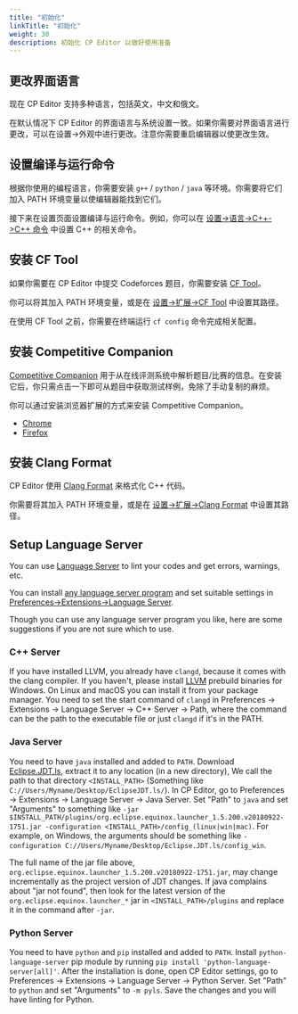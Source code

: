 ```yaml
---
title: "初始化"
linkTitle: "初始化"
weight: 30
description: 初始化 CP Editor 以做好使用准备
---
```


## 更改界面语言

现在 CP Editor 支持多种语言，包括英文，中文和俄文。

在默认情况下 CP Editor 的界面语言与系统设置一致。如果你需要对界面语言进行更改，可以在设置->外观中进行更改。注意你需要重启编辑器以使更改生效。

## 设置编译与运行命令

根据你使用的编程语言，你需要安装 `g++` / `python` / `java` 等环境。你需要将它们加入 PATH 环境变量以使编辑器能找到它们。

接下来在设置页面设置编译与运行命令。例如，你可以在 [设置->语言->C++->C++ 命令](../preferences/language#c-commands) 中设置 C++ 的相关命令。

## 安装 CF Tool

如果你需要在 CP Editor 中提交 Codeforces 题目，你需要安装 [CF Tool](https://github.com/xalanq/cf-tool)。

你可以将其加入 PATH 环境变量，或是在 [设置->扩展->CF Tool](../preferences/extensions#cf-tool) 中设置其路径。

在使用 CF Tool 之前，你需要在终端运行 `cf config` 命令完成相关配置。

## 安装 Competitive Companion

[Competitive Companion](https://github.com/jmerle/competitive-companion) 用于从在线评测系统中解析题目/比赛的信息。在安装它后，你只需点击一下即可从题目中获取测试样例，免除了手动复制的麻烦。

你可以通过安装浏览器扩展的方式来安装 Competitive Companion。

-   [Chrome](https://chrome.google.com/webstore/detail/competitive-companion/cjnmckjndlpiamhfimnnjmnckgghkjbl)
-   [Firefox](https://addons.mozilla.org/en-US/firefox/addon/competitive-companion/)

## 安装 Clang Format

CP Editor 使用 [Clang Format](http://releases.llvm.org/download.html) 来格式化 C++ 代码。

你需要将其加入 PATH 环境变量，或是在 [设置->扩展->Clang Format](../preferences/extensions#clang-format) 中设置其路径。

## Setup Language Server

You can use [Language Server](https://microsoft.github.io/language-server-protocol/) to lint your codes and get errors, warnings, etc.

You can install [any language server program](https://microsoft.github.io/language-server-protocol/implementors/servers/) and set suitable settings in [Preferences->Extensions->Language Server](../preferences/extensions#language-server).

Though you can use any language server program you like, here are some suggestions if you are not sure which to use.

### C++ Server

If you have installed LLVM, you already have `clangd`, because it comes with the clang compiler. If you haven't, please install [LLVM](https://releases.llvm.org/download.html) prebuild binaries for Windows. On Linux and macOS you can install it from your package manager. You need to set the start command of `clangd` in Preferences -> Extensions -> Language Server -> C++ Server -> Path, where the command can be the path to the executable file or just `clangd` if it's in the PATH.

### Java Server

You need to have `java` installed and added to `PATH`. Download [Eclipse.JDT.ls](http://download.eclipse.org/jdtls/snapshots/jdt-language-server-latest.tar.gz), extract it to any location (in a new directory), We call the path to that directory `<INSTALL_PATH>` (Something like `C://Users/Myname/Desktop/EclipseJDT.ls/`). In CP Editor, go to Preferences -> Extensions -> Language Server -> Java Server. Set "Path" to `java` and set "Arguments" to something like `-jar $INSTALL_PATH/plugins/org.eclipse.equinox.launcher_1.5.200.v20180922-1751.jar -configuration <INSTALL_PATH>/config_(linux|win|mac)`. For example, on Windows, the arguments should be something like `-configuration C://Users/Myname/Desktop/Eclipse.JDT.ls/config_win`.

The full name of the jar file above, `org.eclipse.equinox.launcher_1.5.200.v20180922-1751.jar`, may change incrementally as the project version of JDT changes. If java complains about "jar not found", then look for the latest version of the `org.eclipse.equinox.launcher_*` jar in `<INSTALL_PATH>/plugins` and replace it in the command after `-jar`.

### Python Server

You need to have `python` and `pip` installed and added to `PATH`. Install `python-language-server` pip module by running `pip install 'python-language-server[all]'`. After the installation is done, open CP Editor settings, go to Preferences -> Extensions -> Language Server -> Python Server. Set "Path" to `python` and set "Arguments" to `-m pyls`. Save the changes and you will have linting for Python.
